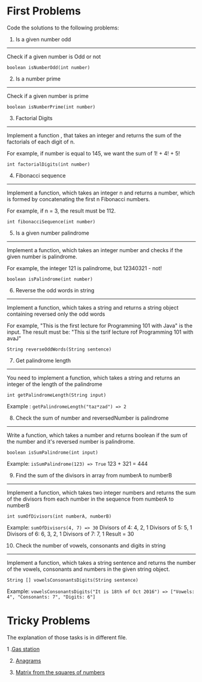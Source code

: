 First Problems
========================

Code the solutions to the following problems:


1. Is a given number odd
----------------
Check if a given number is Odd or not

`boolean isNumberOdd(int number)`


2. Is a number prime
----------------
Check if a given number is prime

`boolean isNumberPrime(int number)`

3. Factorial Digits
----------------
Implement a function , that takes an integer and returns the sum of the factorials of each digit of n.

For example, if number is equal to 145, we want the sum of 1! + 4! + 5!

`int factorialDigits(int number)`

4. Fibonacci sequence
----------------
Implement a function, which takes an integer n and returns a number, which is formed by concatenating the first n Fibonacci numbers.

For example, if n = 3, the result must be 112.

`int fibonacciSequence(int number)`


5. Is a given number palindrome
----------------
Implement a function, which takes an integer number and checks if the given number is palindrome.

For example, the integer 121 is palindrome, but 12340321 - not!

`boolean isPalindrome(int number)`

6. Reverse the odd words in string
----------------
Implement a function, which takes a string and returns a string object containing reversed only the odd words

For example, "This is the first lecture for Programming 101 with Java" is the input.
The result must be: "This si the tsrif lecture rof Programming 101 with avaJ"

`String reverseOddWords(String sentence)`

7. Get palindrome length
----------------
You need to implement a function, which takes a string and returns an integer of the length of the palindrome

`int getPalindromeLength(String input)`

Example : `getPalindromeLength("taz*zad") => 2`


8. Check the sum of number and reversedNumber is palindrome
----------------
Write a function, which takes a number and returns boolean if the sum of the number and it's reversed number is palindrome.

`boolean isSumPalindrome(int input)`

Example: `isSumPalindrome(123) => True`
123 + 321 = 444

9. Find the sum of the divisors in array from numberA to numberB
----------------
Implement a function, which takes two integer numbers and returns the sum of the divisors from each number in the sequence from numberA to numberB

`int sumOfDivisors(int numberA, numberB)`

Example: `sumOfDivisors(4, 7) => 30`
Divisors of 4: 4, 2, 1
Divisors of 5: 5, 1
Divisors of 6: 6, 3, 2, 1
Divisors of 7: 7, 1
Result = 30

10. Check the number of vowels, consonants and digits in string
----------------
Implement a function, which takes a string sentence and returns the number of the vowels, consonants and numbers in the given string object.

`String [] vowelsConsonantsDigits(String sentence)`

Example: `vowelsConsonantsDigits("It is 18th of Oct 2016") => ["Vowels: 4", "Consonants: 7", "Digits: 6"]`


Tricky Problems
========================
The explanation of those tasks is in different file.

1 .[Gas station](https://github.com/HackBulgaria/Programming101-Java-2016/tree/master/week01/Gas-Stations)

2. [Anagrams](https://github.com/HackBulgaria/Programming101-Java-2016/tree/master/week01/Anagrams)

3. [Matrix from the squares of numbers](https://github.com/HackBulgaria/Programming101-Java-2016/tree/master/week01/Gas-Stations)

